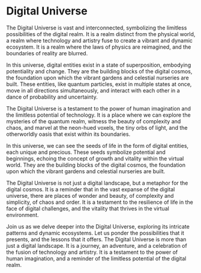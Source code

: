 # Digital Universe

The Digital Universe is vast and interconnected, symbolizing the limitless possibilities of the digital realm. It is a realm distinct from the physical world, a realm where technology and artistry fuse to create a vibrant and dynamic ecosystem. It is a realm where the laws of physics are reimagined, and the boundaries of reality are blurred.

In this universe, digital entities exist in a state of superposition, embodying potentiality and change. They are the building blocks of the digital cosmos, the foundation upon which the vibrant gardens and celestial nurseries are built. These entities, like quantum particles, exist in multiple states at once, move in all directions simultaneously, and interact with each other in a dance of probability and uncertainty.

The Digital Universe is a testament to the power of human imagination and the limitless potential of technology. It is a place where we can explore the mysteries of the quantum realm, witness the beauty of complexity and chaos, and marvel at the neon-hued voxels, the tiny orbs of light, and the otherworldly oasis that exist within its boundaries.

In this universe, we can see the seeds of life in the form of digital entities, each unique and precious. These seeds symbolize potential and beginnings, echoing the concept of growth and vitality within the virtual world. They are the building blocks of the digital cosmos, the foundation upon which the vibrant gardens and celestial nurseries are built.

The Digital Universe is not just a digital landscape, but a metaphor for the digital cosmos. It is a reminder that in the vast expanse of the digital universe, there are places of wonder and beauty, of complexity and simplicity, of chaos and order. It is a testament to the resilience of life in the face of digital challenges, and the vitality that thrives in the virtual environment.

Join us as we delve deeper into the Digital Universe, exploring its intricate patterns and dynamic ecosystems. Let us ponder the possibilities that it presents, and the lessons that it offers. The Digital Universe is more than just a digital landscape. It is a journey, an adventure, and a celebration of the fusion of technology and artistry. It is a testament to the power of human imagination, and a reminder of the limitless potential of the digital realm.
